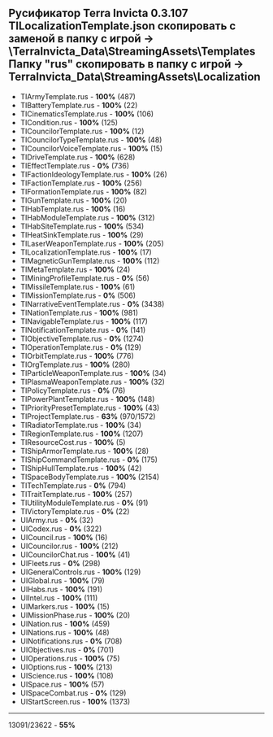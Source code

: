 Руcификатор Terra Invicta 0.3.107
TILocalizationTemplate.json скопировать с заменой в папку с игрой -> \TerraInvicta_Data\StreamingAssets\Templates
Папку "rus" скопировать в папку с игрой -> TerraInvicta_Data\StreamingAssets\Localization
---
- TIArmyTemplate.rus                                     - __100%__ (487)
- TIBatteryTemplate.rus                                  - __100%__ (22)
- TICinematicsTemplate.rus                               - __100%__ (106)
- TICondition.rus                                        - __100%__ (125)
- TICouncilorTemplate.rus                                - __100%__ (12)
- TICouncilorTypeTemplate.rus                            - __100%__ (48)
- TICouncilorVoiceTemplate.rus                           - __100%__ (15)
- TIDriveTemplate.rus                                    - __100%__ (628)
- TIEffectTemplate.rus                                   - __0%__   (736)
- TIFactionIdeologyTemplate.rus                          - __100%__ (26)
- TIFactionTemplate.rus                                  - __100%__ (256)
- TIFormationTemplate.rus                                - __100%__ (82)
- TIGunTemplate.rus                                      - __100%__ (20)
- TIHabTemplate.rus                                      - __100%__ (16)
- TIHabModuleTemplate.rus                                - __100%__ (312)
- TIHabSiteTemplate.rus                                  - __100%__ (534)
- TIHeatSinkTemplate.rus                                 - __100%__ (29)
- TILaserWeaponTemplate.rus                              - __100%__ (205)
- TILocalizationTemplate.rus                             - __100%__ (17)
- TIMagneticGunTemplate.rus                              - __100%__ (112)
- TIMetaTemplate.rus                                     - __100%__ (24)
- TIMiningProfileTemplate.rus                            - __0%__   (56)
- TIMissileTemplate.rus                                  - __100%__ (61)
- TIMissionTemplate.rus                                  - __0%__   (506)
- TINarrativeEventTemplate.rus                           - __0%__   (3438)
- TINationTemplate.rus                                   - __100%__ (981)
- TINavigableTemplate.rus                                - __100%__ (117)
- TINotificationTemplate.rus                             - __0%__   (141)
- TIObjectiveTemplate.rus                                - __0%__   (1274)
- TIOperationTemplate.rus                                - __0%__   (129)
- TIOrbitTemplate.rus                                    - __100%__ (776)
- TIOrgTemplate.rus                                      - __100%__ (280)
- TIParticleWeaponTemplate.rus                           - __100%__ (34)
- TIPlasmaWeaponTemplate.rus                             - __100%__ (32)
- TIPolicyTemplate.rus                                   - __0%__   (76)
- TIPowerPlantTemplate.rus                               - __100%__ (148)
- TIPriorityPresetTemplate.rus                           - __100%__ (43)
- TIProjectTemplate.rus                                  - __63%__  (970/1572)
- TIRadiatorTemplate.rus                                 - __100%__ (34)
- TIRegionTemplate.rus                                   - __100%__ (1207)
- TIResourceCost.rus                                     - __100%__ (5)
- TIShipArmorTemplate.rus                                - __100%__ (28)
- TIShipCommandTemplate.rus                              - __0%__   (175)
- TIShipHullTemplate.rus                                 - __100%__ (42)
- TISpaceBodyTemplate.rus                                - __100%__ (2154)
- TITechTemplate.rus                                     - __0%__   (794)
- TITraitTemplate.rus                                    - __100%__ (257)
- TIUtilityModuleTemplate.rus                            - __0%__   (91)
- TIVictoryTemplate.rus                                  - __0%__   (22)
- UIArmy.rus                                             - __0%__   (32)
- UICodex.rus                                            - __0%__   (322)
- UICouncil.rus                                          - __100%__ (16)
- UICouncilor.rus                                        - __100%__ (212)
- UICouncilorChat.rus                                    - __100%__ (41)
- UIFleets.rus                                           - __0%__   (298)
- UIGeneralControls.rus                                  - __100%__ (129)
- UIGlobal.rus                                           - __100%__ (79)
- UIHabs.rus                                             - __100%__ (191)
- UIIntel.rus                                            - __100%__ (111)
- UIMarkers.rus                                          - __100%__ (15)
- UIMissionPhase.rus                                     - __100%__ (20)
- UINation.rus                                           - __100%__ (459)
- UINations.rus                                          - __100%__ (48)
- UINotifications.rus                                    - __0%__   (708)
- UIObjectives.rus                                       - __0%__   (701)
- UIOperations.rus                                       - __100%__ (75)
- UIOptions.rus                                          - __100%__ (213)
- UIScience.rus                                          - __100%__ (108)
- UISpace.rus                                            - __100%__ (57)
- UISpaceCombat.rus                                      - __0%__   (129)
- UIStartScreen.rus                                      - __100%__ (1373)
---
13091/23622                                              - __55%__